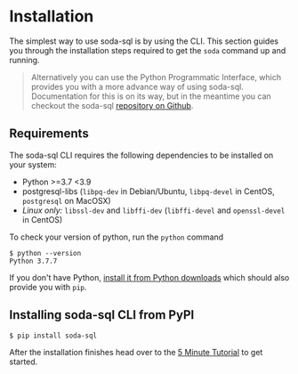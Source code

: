# Installation

The simplest way to use soda-sql is by using the CLI. This section guides you through
the installation steps required to get the `soda` command up and running.

> Alternatively you can use the Python Programmatic Interface, which provides you with
a more advance way of using soda-sql. Documentation for this is on its way, but in the
meantime you can checkout the soda-sql [repository on Github](https://github.com/sodadata/soda-sql/).

## Requirements

The soda-sql CLI requires the following dependencies to be installed on your system:
- Python >=3.7 <3.9
- postgresql-libs (`libpq-dev` in Debian/Ubuntu, `libpq-devel` in CentOS, `postgresql` on MacOSX)
- _Linux only:_ `libssl-dev` and `libffi-dev` (`libffi-devel` and `openssl-devel` in CentOS)

To check your version of python, run the `python` command
```
$ python --version
Python 3.7.7
```

If you don't have Python, [install it from Python downloads](https://www.python.org/downloads/) which should also
provide you with `pip`.

## Installing soda-sql CLI from PyPI

```
$ pip install soda-sql
```

After the installation finishes head over to the [5 Minute Tutorial](5_min_tutorial.md) to get started.
